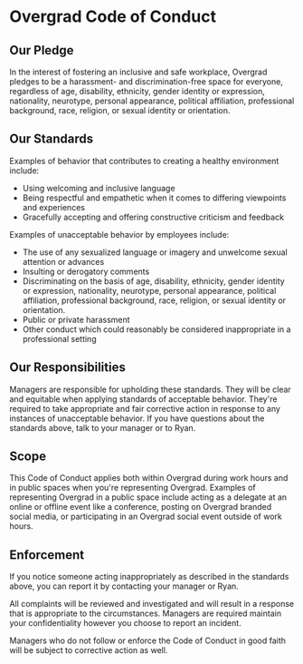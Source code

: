 # Overgrad Code of Conduct

## Our Pledge

In the interest of fostering an inclusive and safe workplace, Overgrad pledges to be a harassment- and discrimination-free space for everyone, regardless of age, disability, ethnicity, gender identity or expression, nationality, neurotype, personal appearance, political affiliation, professional background, race, religion, or sexual identity or orientation.

## Our Standards

Examples of behavior that contributes to creating a healthy environment include:

- Using welcoming and inclusive language
- Being respectful and empathetic when it comes to differing viewpoints and experiences
- Gracefully accepting and offering constructive criticism and feedback

Examples of unacceptable behavior by employees include:

- The use of any sexualized language or imagery and unwelcome sexual attention or advances
- Insulting or derogatory comments
- Discriminating on the basis of age, disability, ethnicity, gender identity or expression, nationality, neurotype, personal appearance, political affiliation, professional background, race, religion, or sexual identity or orientation.
- Public or private harassment
- Other conduct which could reasonably be considered inappropriate in a professional setting

## Our Responsibilities
Managers are responsible for upholding these standards. They will be clear and equitable when applying standards of acceptable behavior. They're required to take appropriate and fair corrective action in response to any instances of unacceptable behavior. If you have questions about the standards above, talk to your manager or to Ryan.

## Scope
This Code of Conduct applies both within Overgrad during work hours and in public spaces when you're representing Overgrad. Examples of representing Overgrad in a public space include acting as a delegate at an online or offline event like a conference, posting on Overgrad branded social media, or participating in an Overgrad social event outside of work hours.

## Enforcement
If you notice someone acting inappropriately as described in the standards above, you can report it by contacting your manager or Ryan.

All complaints will be reviewed and investigated and will result in a response that is appropriate to the circumstances. Managers are required maintain your confidentiality however you choose to report an incident.

Managers who do not follow or enforce the Code of Conduct in good faith will be subject to corrective action as well.